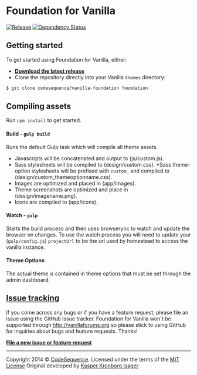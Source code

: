 # Foundation for Vanilla

[![Release](http://img.shields.io/github/release/codesequence/vanilla-foundation.svg)](https://github.com/codesequence/vanilla-foundation/releases) [![Dependency Status](https://gemnasium.com/CodeSequence/vanilla-foundation.svg)](https://gemnasium.com/CodeSequence/vanilla-foundation)

## Getting started

To get started using Foundation for Vanilla, either:

* [__Download the latest release__](https://github.com/codesequence/vanilla-foundation/releases)
* Clone the repository directly into your Vanilla `themes` directory:

```sh
$ git clone codesequence/vanilla-foundation foundation
```

## Compiling assets

Run `npm install` to get started.

#### Build - `gulp build`
Runs the default Gulp task which will compile all theme assets.
* Javascripts will be concatenated and output to (js/custom.js).
* Sass stylesheets will be compiled to (design/custom.css).
*Sass theme-option stylesheets will be prefixed with `custom_` and compiled to (design/custom_themeoptionname.css).
* Images are optimized and placed in (app/images).
* Theme screenshots are optimized and place in (design/imagename.png).
* Icons are compiled to (app/icons).


#### Watch - `gulp`
Starts the build process and then uses browserync to watch and update the browser on changes.
To use the watch process you will need to update your (`gulp/config.js`) `projectUrl` to be the url used by homestead to access the vanilla instance.

#### Theme Options
The actual theme is contained in theme options that must be set through the admin dashboard.

## [Issue tracking](https://github.com/codesequence/vanilla-foundation/issues)

If you come across any bugs or if you have a feature request, please file an issue using the GitHub Issue tracker. Foundation for Vanilla won't be supported through http://vanillaforums.org so please stick to using GitHub for inquiries about bugs and feature requests. Thanks!

[__File a new issue or feature request__](https://github.com/codesequence/vanilla-foundation/issues/new)

---
Copyright 2014 © [CodeSequence](https://github.com/codesequence). Licensed under the terms of the [MIT License](LICENSE.md)
Original developed by [Kasper Kronborg Isager](http://kasperisager.github.io)


